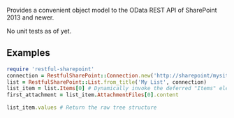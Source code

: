 Provides a convenient object model to the OData REST API of SharePoint 2013 and newer.

No unit tests as of yet.

Examples
--------
``` ruby
require 'restful-sharepoint'
connection = RestfulSharePoint::Connection.new('http://sharepoint/mysite/', 'username', 'password')
list = RestfulSharePoint::List.from_title('My List', connection)
list_item = list.Items[0] # Dynamically invoke the deferred "Items" element
first_attachment = list_item.AttachmentFiles[0].content

list_item.values # Return the raw tree structure
```
